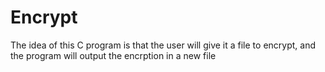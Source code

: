 # Encrypt
The idea of this C program is that the user will give it a file to encrypt, and the program will output the encrption in a new file 
